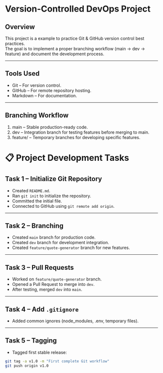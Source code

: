# Version-Controlled DevOps Project

##  Overview
This project is a  example to practice Git & GitHub version control best practices.  
The goal is to implement a proper branching workflow (main → dev → feature) and document the development process.

---

##  Tools Used
- Git – For version control.
- GitHub – For remote repository hosting.
- Markdown – For documentation.

---

##  Branching Workflow
1. main – Stable production-ready code.
2. dev – Integration branch for testing features before merging to main.
3. feature/ – Temporary branches for developing specific features.

# 📋 Project Development Tasks

## Task 1 – Initialize Git Repository
- Created `README.md`.
- Ran `git init` to initialize the repository.
- Committed the initial file.
- Connected to GitHub using `git remote add origin`.

---

## Task 2 – Branching
- Created `main` branch for production code.
- Created `dev` branch for development integration.
- Created `feature/quote-generator` branch for new features.

---

## Task 3 – Pull Requests
- Worked on `feature/quote-generator` branch.
- Opened a Pull Request to merge into `dev`.
- After testing, merged `dev` into `main`.

---

## Task 4 – Add `.gitignore`
- Added common ignores (node_modules, .env, temporary files).

---

## Task 5 – Tagging
- Tagged first stable release:
```bash
git tag -a v1.0 -m "First complete Git workflow"
git push origin v1.0



